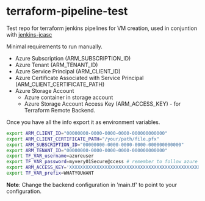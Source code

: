 # terraform-pipeline-test

Test repo for terraform jenkins pipelines for VM creation, used in conjuntion with [jenkins-jcasc](https://github.com/aldenso/jenkins-jcasc-demo)

Minimal requirements to run manually.

- Azure Subscription (ARM_SUBSCRIPTION_ID)
- Azure Tenant (ARM_TENANT_ID)
- Azure Service Principal (ARM_CLIENT_ID)
- Azure Certificate Associated with Service Principal (ARM_CLIENT_CERTIFICATE_PATH)
- Azure Storage Account
  - Azure container in storage account
  - Azure Storage Account Access Key (ARM_ACCESS_KEY) - for Terraform Remote Backend.

Once you have all the info export it as environment variables.

```bash
export ARM_CLIENT_ID="00000000-0000-0000-0000-000000000000"
export ARM_CLIENT_CERTIFICATE_PATH="/your/path/file.pfx"
export ARM_SUBSCRIPTION_ID="00000000-0000-0000-0000-000000000000"
export ARM_TENANT_ID="00000000-0000-0000-0000-000000000000"
export TF_VAR_username=azureuser
export TF_VAR_password=myvery01Secure@ccess # remember to follow azure password guidelines
export ARM_ACCESS_KEY='XXXXXXXXXXXXXXXXXXXXXXXXXXXXXXXXXXXXXXXXXXXXXXXXXXXXXXXXXXXXXXXXXXXXXXXXXXXXXXXXXXXXXXXX'
export TF_VAR_prefix=WHATYOUWANT
```

**Note**: Change the backend configuration in 'main.tf' to point to your configuration.
